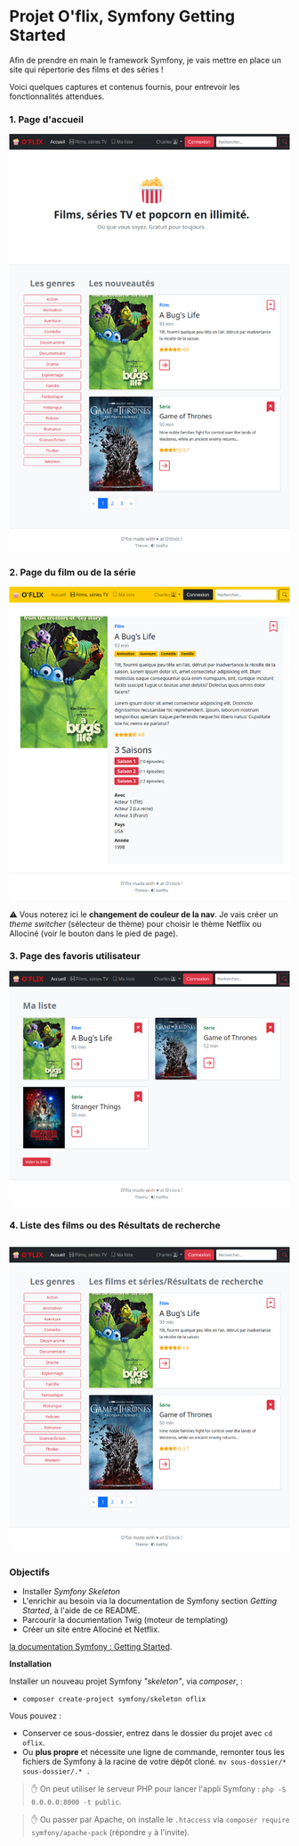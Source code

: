 # Projet O'flix, Symfony Getting Started

Afin de prendre en main le framework Symfony, je vais mettre en place un site qui répertorie des films et des séries ! 

Voici quelques captures et contenus fournis, pour entrevoir les fonctionnalités attendues.

### 1. Page d'accueil

<kbd>![](./sources/readme/01-index.png)</kbd>

### 2. Page du film ou de la série

<kbd>![](./sources/readme/02-show.png)</kbd>

:warning: Vous noterez ici le **changement de couleur de la nav**. Je vais créer un _theme switcher_ (sélecteur de thème) pour choisir le thème Netflix ou Allociné (voir le bouton dans le pied de page).

### 3. Page des favoris utilisateur

<kbd>![](./sources/readme/03-favorites.png)</kbd>

### 4. Liste des films ou des Résultats de recherche

<kbd>![](./sources/readme/04-list.png)</kbd>
---

### Objectifs

- Installer _Symfony Skeleton_
- L'enrichir au besoin via la documentation de Symfony section _Getting Started_, à l'aide de ce README.
- Parcourir la documentation Twig (moteur de templating)
- Créer un site entre Allociné et Netflix.

[la documentation Symfony : Getting Started](https://symfony.com/doc/current/index.html).

**Installation**

Installer un nouveau projet Symfony _"skeleton"_, via _composer_, :
- `composer create-project symfony/skeleton oflix`

Vous pouvez :

- Conserver ce sous-dossier, entrez dans le dossier du projet avec `cd oflix`.
- Ou **plus propre** et nécessite une ligne de commande, remonter tous les fichiers de Symfony à la racine de votre dépôt cloné. `mv sous-dossier/* sous-dossier/.* .`

> :hand: On peut utiliser le serveur PHP pour lancer l'appli Symfony : `php -S 0.0.0.0:8000 -t public`.

> :hand: Ou passer par Apache, on installe le `.htaccess` via `composer require symfony/apache-pack` (répondre `y` à l'invite).

